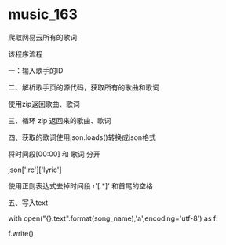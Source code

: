 # music_163
爬取网易云所有的歌词

该程序流程

一：输入歌手的ID


二、解析歌手页的源代码，获取所有的歌曲和歌词

使用zip返回歌曲、歌词


三、循环 zip 返回来的歌曲、歌词


四、获取的歌词使用json.loads()转换成json格式

  将时间段[00:00] 和 歌词 分开 
  
  json['lrc']['lyric']
  
  使用正则表达式去掉时间段 r'\[.*\]' 和首尾的空格
  
  
五、写入text

with open("{}.text".format(song_name),'a',encoding='utf-8') as f:

  f.write()
